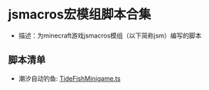 # jsmacros宏模组脚本合集

- 描述：为minecraft游戏jsmacros模组（以下简称jsm）编写的脚本

## 脚本清单

- 潮汐自动钓鱼: [TideFishMinigame.ts](./TideFishMinigame.ts)
